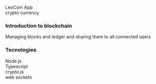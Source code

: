 
LeoCoin App<br>
crypto currency

### Introduction to blockchain
Managing blocks and ledger and sharing them to all connected users<br>

### Tecnologies
Node.js<br>
Typescript<br>
crypto.js<br>
web sockets<br>

